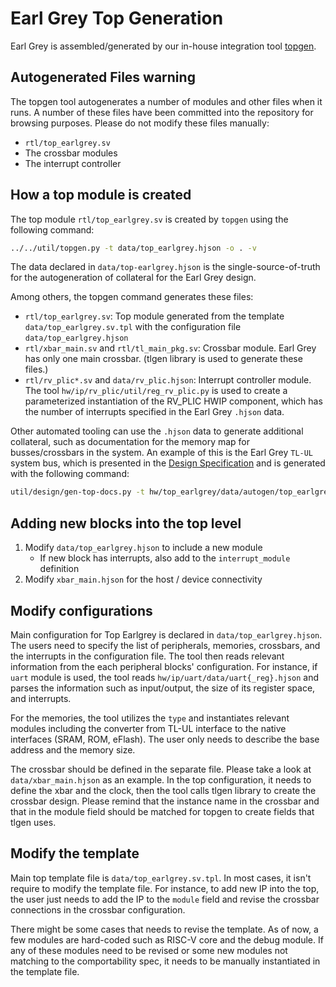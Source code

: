 # Earl Grey Top Generation

Earl Grey is assembled/generated by our in-house integration tool [topgen](../../../../util/topgen/README.md).

## Autogenerated Files warning

The topgen tool autogenerates a number of modules and other files when it runs.
A number of these files have been committed into the repository for browsing
purposes. Please do not modify these files manually:
- `rtl/top_earlgrey.sv`
- The crossbar modules
- The interrupt controller

## How a top module is created

The top module `rtl/top_earlgrey.sv` is created by `topgen` using the following command:

```bash
../../util/topgen.py -t data/top_earlgrey.hjson -o . -v
```

The data declared in `data/top-earlgrey.hjson` is the single-source-of-truth
for the autogeneration of collateral for the Earl Grey design.

Among others, the topgen command generates these files:

- `rtl/top_earlgrey.sv`: Top module generated from the template
    `data/top_earlgrey.sv.tpl` with the configuration file
    `data/top_earlgrey.hjson`
- `rtl/xbar_main.sv` and `rtl/tl_main_pkg.sv`: Crossbar module. Earl Grey has
    only one main crossbar. (tlgen library is used to generate these files.)
- `rtl/rv_plic*.sv` and `data/rv_plic.hjson`: Interrupt controller module.
    The tool `hw/ip/rv_plic/util/reg_rv_plic.py` is used to create a
    parameterized instantiation of the RV_PLIC HWIP component, which has
    the number of interrupts specified in the Earl Grey `.hjson` data.

Other automated tooling can use the `.hjson` data to generate additional collateral, such
as documentation for the memory map for busses/crossbars in the system. An example of this
is the Earl Grey `TL-UL` system bus, which is presented in the [Design Specification](./README.md#memory-map)
and is generated with the following command:

```bash
util/design/gen-top-docs.py -t hw/top_earlgrey/data/autogen/top_earlgrey.gen.hjson -g mmap
```

## Adding new blocks into the top level

1. Modify `data/top_earlgrey.hjson` to include a new module
   - If new block has interrupts, also add to the `interrupt_module` definition
2. Modify `xbar_main.hjson` for the host / device connectivity

## Modify configurations

Main configuration for Top Earlgrey is declared in `data/top_earlgrey.hjson`.
The users need to specify the list of peripherals, memories, crossbars, and the interrupts
in the configuration file. The tool then reads relevant information from the
each peripheral blocks' configuration. For instance, if `uart` module is used,
the tool reads `hw/ip/uart/data/uart{_reg}.hjson` and parses the information such
as input/output, the size of its register space, and interrupts.

For the memories, the tool utilizes the `type` and instantiates relevant modules
including the converter from TL-UL interface to the native interfaces (SRAM,
ROM, eFlash). The user only needs to describe the base address and the memory
size.

The crossbar should be defined in the separate file. Please take a look at
`data/xbar_main.hjson` as an example. In the top configuration, it needs to
define the xbar and the clock, then the tool calls tlgen library to create the
crossbar design. Please remind that the instance name in the crossbar and that
in the module field should be matched for topgen to create fields that tlgen
uses.

## Modify the template

Main top template file is `data/top_earlgrey.sv.tpl`. In most cases, it isn't
require to modify the template file. For instance, to add new IP into the top,
the user just needs to add the IP to the `module` field and revise the crossbar
connections in the crossbar configuration.

There might be some cases that needs to revise the template. As of now, a few
modules are hard-coded such as RISC-V core and the debug module. If any of these
modules need to be revised or some new modules not matching to the
comportability spec, it needs to be manually instantiated in the template file.
